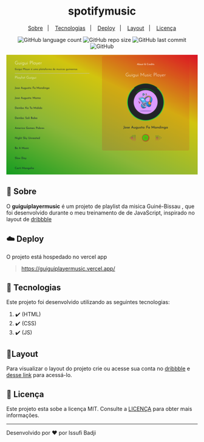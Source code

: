 <h1 align="center" color=" ">
  spotifymusic
</h1>

<p align="center">
    <a href="#book-sobre">Sobre</a>&nbsp;&nbsp;&nbsp;|&nbsp;&nbsp;&nbsp;
    <a href="#rocket-tecnologias">Tecnologias</a>&nbsp;&nbsp;&nbsp;|&nbsp;&nbsp;&nbsp;
    <a href="#cloud-deploy">Deploy</a>&nbsp;&nbsp;&nbsp;|&nbsp;&nbsp;&nbsp;
    <a href="#layout">Layout</a>&nbsp;&nbsp;&nbsp;|&nbsp;&nbsp;&nbsp;
    <a href="#memo-licença">Licença</a>
</p>

<p align="center">
   
   <img alt="GitHub language count" src="https://img.shields.io/github/languages/count/issufibadji/guiguiplayermusic?style=flat-square">

   <img alt="GitHub repo size" src="https://img.shields.io/github/repo-size/issufibadji/guiguiplayermusic?style=flat-square">

   <img alt="GitHub last commit" src="https://img.shields.io/github/last-commit/issufibadji/guiguiplayermusic?style=flat-square">

   <img alt="GitHub" src="https://img.shields.io/github/license/issufibadji/guiguiplayermusic?style=flat-square">
</p>

![guiguiplayermusic](https://github.com/issufibadji/guiguiplayermusic/blob/master/mp4.png)

## :book: Sobre

O **guiguiplayermusic**
é um projeto de playlist da misica Guiné-Bissau , que foi desenvolvido durante o meu treinamento de de JavaScript, inspirado no layout de [dribbble](dribbble.com)

## :cloud: Deploy

O projeto está hospedado no vercel app

> https://guiguiplayermusic.vercel.app/

## :rocket: Tecnologias

Este projeto foi desenvolvido utilizando as seguintes tecnologias:

<!-- ❌✔️ -->

1. ✔️ (HTML)
2. ✔️ (CSS)
3. ✔️ (JS)

## 🔖Layout

Para visualizar o layout do projeto crie ou acesse sua conta no [dribbble](dribbble.com) e [desse link](https://dribbble.com/shots/11338885-Flick-Quizzes) para acessá-lo.

## :memo: Licença

Este projeto esta sobe a licença MIT. Consulte a [LICENÇA](https://github.com/issufibadji/guiguiplayermusic/blob/master/LINCENSE) para obter mais informações.

---

Desenvolvido por :heart: por Issufi Badji
